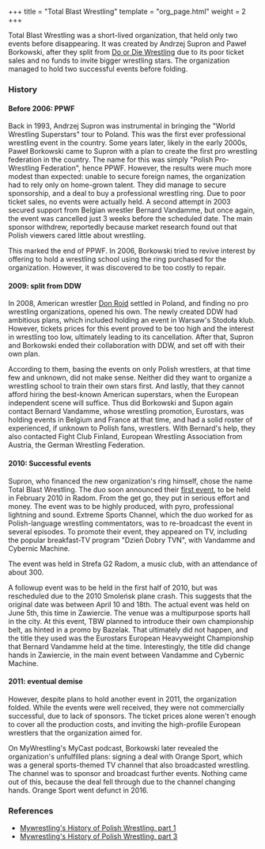 +++
title = "Total Blast Wrestling"
template = "org_page.html"
weight = 2
+++

Total Blast Wrestling was a short-lived organization, that held only two events before disappearing. It was created by Andrzej Supron and Paweł Borkowski,
after they split from [Do or Die Wrestling](@/o/ddw.md) due to its poor ticket sales and no funds to invite bigger wrestling stars. The organization managed to hold two successful events before folding.

### History

#### Before 2006: PPWF

Back in 1993, Andrzej Supron was instrumental in bringing the "World Wrestling Superstars" tour to Poland. This was the first ever professional wrestling event in the country.
Some years later, likely in the early 2000s, Paweł Borkowski came to Supron with a plan to create the first pro wrestling federation in the country.
The name for this was simply "Polish Pro-Wrestling Federation", hence PPWF.
However, the results were much more modest than expected: unable to secure foreign names, the organization had to rely only on home-grown talent.
They did manage to secure sponsorship, and a deal to buy a professional wrestling ring.
Due to poor ticket sales, no events were actually held. A second attempt in 2003 secured support from Belgian wrestler Bernard Vandamme, but once again, the event was cancelled just 3 weeks before the scheduled date. The main sponsor withdrew, reportedly because market research found out that Polish viewers cared little about wrestling.

This marked the end of PPWF. In 2006, Borkowski tried to revive interest by offering to hold a wrestling school using the ring purchased for the organization. However, it was discovered to be too costly to repair.

#### 2009: split from DDW

In 2008, American wrestler [Don Roid](@/w/don-roid.md) settled in Poland, and finding no pro wrestling organizations, opened his own.
The newly created DDW had ambitious plans, which included holding an event in Warsaw's Stodoła klub. However, tickets prices for this event proved to be too high
and the interest in wrestling too low, ultimately leading to its cancellation. After that, Supron and Borkowski ended their collaboration with DDW, and set off with their own plan.

According to them, basing the events on only Polish wrestlers, at that time few and unknown, did not make sense. Neither did they want to organize a wrestling school to train their own stars first. And lastly, that they cannot afford hiring the best-known American superstars, when the European independent scene will suffice. Thus did Borkowski and Supon again contact Bernard Vandamme, whose wrestling promotion, Eurostars, was holding events in Belgium and France at that time, and had a solid roster of experienced, if unknown to Polish fans, wrestlers. With Bernard's help, they also contacted Fight Club Finland, European Wrestling Association from Austria, the German Wrestling Federation.

#### 2010: Successful events

Supron, who financed the new organization's ring himself, chose the name Total Blast Wrestling. The duo soon announced their [first event](@/e/tbw/2010-02-27-tbw-1.md), to be held in February 2010 in Radom.
From the get go, they put in serious effort and money. The event was to be highly produced, with pyro, professional lightning and sound. Extreme Sports Channel, which the duo worked for as Polish-language wrestling commentators, was to re-broadcast the event in several episodes. To promote their event, they appeared on TV, including the popular breakfast-TV program "Dzień Dobry TVN", with Vandamme and Cybernic Machine.

The event was held in Strefa G2 Radom, a music club, with an attendance of about 300.

A followup event was to be held in the first half of 2010, but was rescheduled due to the 2010 Smoleńsk plane crash. This suggests that the original date was between April 10 and 18th. The actual event was held on June 5th, this time in Zawiercie. The venue was a multipurpose sports hall in the city. At this event, TBW planned to introduce their own championship belt, as hinted in a promo by Bazelak. That ultimately did not happen, and the title they used was the Eurostars European Heavyweight Championship that Bernard Vandamme held at the time. Interestingly, the title did change hands in Zawiercie, in the main event between Vandamme and Cybernic Machine.

#### 2011: eventual demise

However, despite plans to hold another event in 2011, the organization folded. While the events were well received, they were not commercially successful, due to lack of sponsors.
The ticket prices alone weren't enough to cover all the production costs, and inviting the high-profile European wrestlers that the organization aimed for.

On MyWrestling's MyCast podcast, Borkowski later revealed the organization's unfulfilled plans: signing a deal with Orange Sport, which was a general sports-themed TV channel that also broadcasted wrestling. The channel was to sponsor and broadcast further events.
Nothing came out of this, because the deal fell through due to the channel changing hands. Orange Sport went defunct in 2016.

### References

* [Mywrestling's History of Polish Wrestling, part 1](https://mywrestling.com.pl/historia-polskiego-wrestlingu-1-supronstars-gala-w-torwarze-ppwf/)
* [Mywrestling's History of Polish Wrestling, part 3](https://mywrestling.com.pl/historia-polskiego-wrestlingu-3-total-blast-wrestling/)

[bazelak-kovacs]: https://www.youtube.com/watch?v=1vSTZv-LfIE
